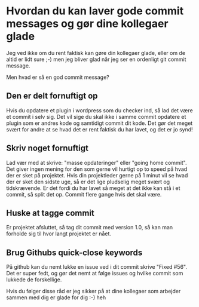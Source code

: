 # Hvordan du kan laver gode commit messages og gør dine kollegaer glade

Jeg ved ikke om du rent faktisk kan gøre din kollegaer glade, eller om de altid er lidt sure ;-) men jeg bliver glad når jeg ser en ordenligt git commit message.

Men hvad er så en god commit message?

## Den er delt fornuftigt op

Hvis du opdatere et plugin i wordpress som du checker ind, så lad det være et commit i selv sig. Det vil sige du skal ikke i samme commit opdatere et plugin som er andres kode og samtidigt commit dit kode. Det gør det meget svært for andre at se hvad det er rent faktisk du har lavet, og det er jo synd!

## Skriv noget fornuftigt

Lad vær med at skrive: "masse opdateringer" eller "going home commit". Det giver ingen mening for den som gerne vil hurtigt op to speed på hvad der er sket på projektet. Hvis din projektleder gerne på 1 minut vil se hvad der er sket den sidste uge, så er det lige pludselig meget svært og tidskrævende. Er det fordi du har lavet så meget at det ikke kan stå i et commit, så split det op. Commit flere gange hvis det skal være.

## Huske at tagge commit

Er projektet afsluttet, så tag dit commit med version 1.0, så kan man forholde sig til hvor langt projektet er nået.

## Brug Githubs quick-close keywords

På github kan du nemt lukke en issue ved i dit commit skrive "Fixed #56". Det er super fedt, og gør det nemt at følge issues og hvilke commit som lukkede de forskellige.

Hvis du følger disse råd er jeg sikker på at dine kollegaer som arbejder sammen med dig er glade for dig :-) heh
